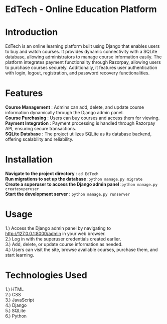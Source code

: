 # EdTech - Online Education Platform
# Introduction
EdTech is an online learning platform built using Django that enables users to buy and watch courses. It provides dynamic connectivity with a SQLite database, allowing administrators to manage course information easily. The platform integrates payment functionality through Razorpay, allowing users to purchase courses securely. Additionally, it features user authentication with login, logout, registration, and password recovery functionalities.
# Features
**Course Management** : Admins can add, delete, and update course information dynamically through the Django admin panel. <br>
**Course Purchasing** : Users can buy courses and access them for viewing.<br>
**Payment Integration** : Payment processing is handled through Razorpay API, ensuring secure transactions.<br>
**SQLite Database** : The project utilizes SQLite as its database backend, offering scalability and reliability.
# Installation
**Navigate to the project directory** : ``` cd EdTech ``` <br>
**Run migrations to set up the database** :``` python manage.py migrate ``` <br>
**Create a superuser to access the Django admin panel** :``` python manage.py createsuperuser ```<br>
**Start the development server** : ``` python manage.py runserver ```
# Usage
1.) Access the Django admin panel by navigating to http://127.0.0.1:8000/admin in your web browser.<br>
2.) Log in with the superuser credentials created earlier.<br>
3.) Add, delete, or update course information as needed.<br>
4.) Users can visit the site, browse available courses, purchase them, and start learning.

# Technologies Used
1.) HTML<br>
2.) CSS <br>
3.) JavaScript<br>
4.) Django <br>
5.) SQLite<br>
6.) Python
